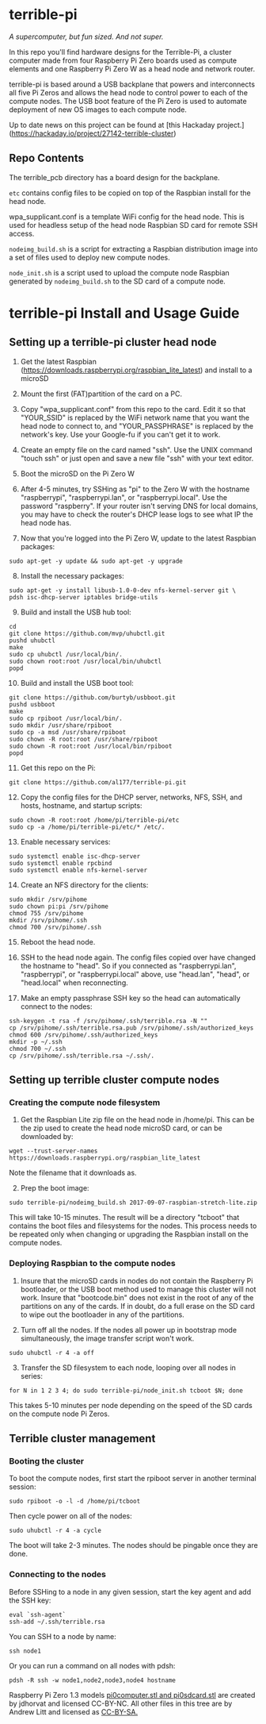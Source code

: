 # terrible-pi
*A supercomputer, but fun sized. And not super.*

In this repo you'll find hardware designs for the Terrible-Pi, a cluster
computer made from four Raspberry Pi Zero boards used as compute elements
and one Raspberry Pi Zero W as a head node and network router.

terrible-pi is based around a USB backplane that powers and interconnects
all five Pi Zeros and allows the head node to control power to each of the
compute nodes.  The USB boot feature of the Pi Zero is used to automate
deployment of new OS images to each compute node.

Up to date news on this project can be found at [this Hackaday project.]
(https://hackaday.io/project/27142-terrible-cluster)


Repo Contents
-------------
The terrible_pcb directory has a board design for the backplane.

`etc` contains config files to be copied on top of the Raspbian install for
the head node.

wpa_supplicant.conf is a template WiFi config for the head node.  This is used
for headless setup of the head node Raspbian SD card for remote SSH access.

`nodeimg_build.sh` is a script for extracting a Raspbian distribution image into
a set of files used to deploy new compute nodes.

`node_init.sh` is a script used to upload the compute node Raspbian generated
by `nodeimg_build.sh` to the SD card of a compute node.

terrible-pi Install and Usage Guide
===================================

Setting up a terrible-pi cluster head node
------------------------------------------

1. Get the latest Raspbian (https://downloads.raspberrypi.org/raspbian_lite_latest)
   and install to a microSD
   
2. Mount the first (FAT)partition of the card on a PC.
		
3. Copy "wpa_supplicant.conf" from this repo to the card.  Edit it so that
   "YOUR_SSID" is replaced by the WiFi network name that you want the head node
   to connect to, and "YOUR_PASSPHRASE" is replaced by the network's key.  Use
   your Google-fu if you can't get it to work.
		
4. Create an empty file on the card named "ssh".  Use the UNIX command "touch
   ssh" or just open and save a new file "ssh" with your text editor.
		
5. Boot the microSD on the Pi Zero W
		
6. After 4-5 minutes, try SSHing as "pi" to the Zero W with the hostname
   "raspberrypi", "raspberrypi.lan", or "raspberrypi.local".  Use the password
   "raspberry".  If your router isn't serving DNS for local domains, you may
   have to check the router's DHCP lease logs to see what IP the head node has.
		
7. Now that you're logged into the Pi Zero W, update to the latest Raspbian
   packages:

```
sudo apt-get -y update && sudo apt-get -y upgrade
```
			
8. Install the necessary packages:
			
```
sudo apt-get -y install libusb-1.0-0-dev nfs-kernel-server git \
pdsh isc-dhcp-server iptables bridge-utils
```
9. Build and install the USB hub tool:

```
cd
git clone https://github.com/mvp/uhubctl.git
pushd uhubctl
make
sudo cp uhubctl /usr/local/bin/.
sudo chown root:root /usr/local/bin/uhubctl
popd
```
10. Build and install the USB boot tool:
	
```
git clone https://github.com/burtyb/usbboot.git
pushd usbboot
make
sudo cp rpiboot /usr/local/bin/.
sudo mkdir /usr/share/rpiboot
sudo cp -a msd /usr/share/rpiboot
sudo chown -R root:root /usr/share/rpiboot
sudo chown -R root:root /usr/local/bin/rpiboot
popd
```
11. Get this repo on the Pi:

```
git clone https://github.com/al177/terrible-pi.git
```

12. Copy the config files for the DHCP server, networks, NFS, SSH, and
hosts, hostname, and startup scripts:

```
sudo chown -R root:root /home/pi/terrible-pi/etc			
sudo cp -a /home/pi/terrible-pi/etc/* /etc/.
```		
13. Enable necessary services:

```
sudo systemctl enable isc-dhcp-server
sudo systemctl enable rpcbind
sudo systemctl enable nfs-kernel-server
```
14. Create an NFS directory for the clients:

```
sudo mkdir /srv/pihome
sudo chown pi:pi /srv/pihome
chmod 755 /srv/pihome
mkdir /srv/pihome/.ssh
chmod 700 /srv/pihome/.ssh
```

15. Reboot the head node.

16. SSH to the head node again. The config files copied over have changed the
    hostname to "head".  So if you connected as "raspberrypi.lan",
    "raspberrypi", or "raspberrypi.local" above, use "head.lan", "head", or
    "head.local" when reconnecting.

17. Make an empty passphrase SSH key so the head can automatically connect to
    the nodes:

```
ssh-keygen -t rsa -f /srv/pihome/.ssh/terrible.rsa -N ""
cp /srv/pihome/.ssh/terrible.rsa.pub /srv/pihome/.ssh/authorized_keys
chmod 600 /srv/pihome/.ssh/authorized_keys
mkdir -p ~/.ssh
chmod 700 ~/.ssh
cp /srv/pihome/.ssh/terrible.rsa ~/.ssh/.
```

Setting up terrible cluster compute nodes
-----------------------------------------

### Creating the compute node filesystem

1. Get the Raspbian Lite zip file on the head node in /home/pi.  This can be
   the zip used to create the head node microSD card, or can be downloaded by:

```
wget --trust-server-names https://downloads.raspberrypi.org/raspbian_lite_latest
```
	 
Note the filename that it downloads as.

2. Prep the boot image:

```
sudo terrible-pi/nodeimg_build.sh 2017-09-07-raspbian-stretch-lite.zip
```
	
This will take 10-15 minutes.  The result will be a directory "tcboot"
that contains the boot files and filesystems for the nodes.  This process
needs to be repeated only when changing or upgrading the Raspbian install on
the compute nodes.

### Deploying Raspbian to the compute nodes

1. Insure that the microSD cards in nodes do not contain the Raspberry Pi
   bootloader, or the USB boot method used to manage this cluster will not work.
   Insure that "bootcode.bin" does not exist in the root of any of the
   partitions on any of the cards.  If in doubt, do a full erase on the SD card
   to wipe out the bootloader in any of the partitions.
	 
2. Turn off all the nodes.  If the nodes all power up in bootstrap mode
   simultaneously, the image transfer script won't work.

```
sudo uhubctl -r 4 -a off
```

3. Transfer the SD filesystem to each node, looping over all nodes in series:

```
for N in 1 2 3 4; do sudo terrible-pi/node_init.sh tcboot $N; done
```

This takes 5-10 minutes per node depending on the speed of the SD cards
on the compute node Pi Zeros.

Terrible cluster management
---------------------------

### Booting the cluster

To boot the compute nodes, first start the rpiboot server in another
terminal session:

```
sudo rpiboot -o -l -d /home/pi/tcboot
```

Then cycle power on all of the nodes:

```
sudo uhubctl -r 4 -a cycle
```

The boot will take 2-3 minutes.  The nodes should be pingable once they are
done.  

### Connecting to the nodes

Before SSHing to a node in any given session, start the key agent and add
the SSH key:

```
eval `ssh-agent`
ssh-add ~/.ssh/terrible.rsa
```

You can SSH to a node by name:

```
ssh node1
```

Or you can run a command on all nodes with pdsh:

```
pdsh -R ssh -w node1,node2,node3,node4 hostname
```




Raspberry Pi Zero 1.3 models
[pi0computer.stl and pi0sdcard.stl](https://www.thingiverse.com/thing:2101674)
are created by jdhorvat and licensed CC-BY-NC.  All other files in this tree
are by Andrew Litt and licensed as 
[CC-BY-SA.](https://creativecommons.org/licenses/by-sa/4.0/)
